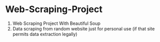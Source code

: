 # Web-Scraping-Project
1) Web Scraping Project With Beautiful Soup
2) Data scraping from random website just for personal use (if that site permits data extraction legally)
